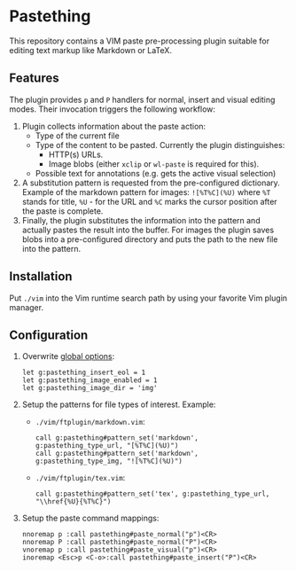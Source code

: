 <!--
vim: spell
-->

Pastething
==========

This repository contains a VIM paste pre-processing plugin suitable for editing text markup like
Markdown or LaTeX.

Features
--------

The plugin provides `p` and `P` handlers for normal, insert and visual editing modes. Their
invocation triggers the following workflow:

1. Plugin collects information about the paste action:
   * Type of the current file
   * Type of the content to be pasted. Currently the plugin distinguishes:
     + HTTP(s) URLs.
     + Image blobs (either `xclip` or `wl-paste` is required for this).
   * Possible text for annotations (e.g. gets the active visual selection)
2. A substitution pattern is requested from the pre-configured dictionary. Example of the markdown
   pattern for images: `![%T%C](%U)` where `%T` stands for title, `%U` - for the URL and `%C` marks
   the cursor position after the paste is complete.
3. Finally, the plugin substitutes the information into the pattern and actually pastes
   the result into the buffer. For images the plugin saves blobs into a pre-configured
   directory and puts the path to the new file into the pattern.

Installation
------------

Put `./vim` into the Vim runtime search path by using your favorite Vim plugin manager.

Configuration
-------------

1. Overwrite [global options](./vim/plugin/pastething.vim):
   ``` vim
   let g:pastething_insert_eol = 1
   let g:pastething_image_enabled = 1
   let g:pastething_image_dir = 'img'
   ```

2. Setup the patterns for file types of interest.
   Example:
   * `./vim/ftplugin/markdown.vim`:
     ``` vim
     call g:pastething#pattern_set('markdown', g:pastething_type_url, "[%T%C](%U)")
     call g:pastething#pattern_set('markdown', g:pastething_type_img, "![%T%C](%U)")
     ```
   * `./vim/ftplugin/tex.vim`:
     ``` vim
     call g:pastething#pattern_set('tex', g:pastething_type_url, "\\href{%U}{%T%C}")
     ```

3. Setup the paste command mappings:
   ``` vim
   nnoremap p :call pastething#paste_normal("p")<CR>
   nnoremap P :call pastething#paste_normal("P")<CR>
   vnoremap p :call pastething#paste_visual("p")<CR>
   inoremap <Esc>p <C-o>:call pastething#paste_insert("P")<CR>
   ```


